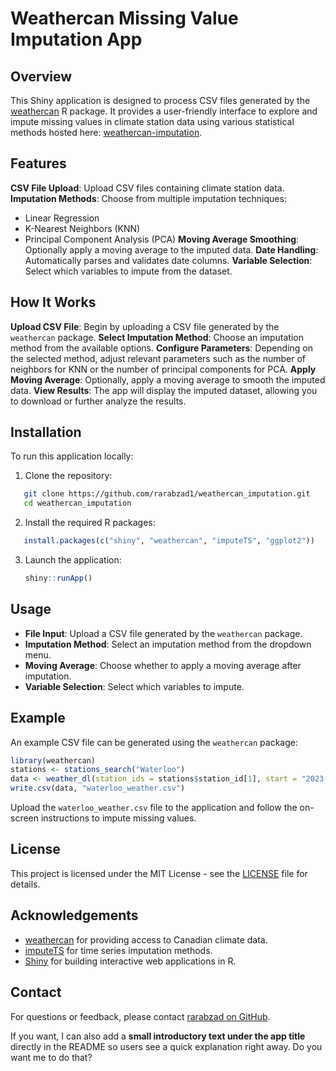 # Weathercan Missing Value Imputation App

## Overview

This Shiny application is designed to process CSV files generated by the [weathercan](https://github.com/ropensci/weathercan) R package. It provides a user-friendly interface to explore and impute missing values in climate station data using various statistical methods hosted here: [weathercan-imputation](https://raventools-weathercan-imputation.share.connect.posit.cloud).

## Features

**CSV File Upload**: Upload CSV files containing climate station data.
**Imputation Methods**: Choose from multiple imputation techniques:
  - Linear Regression
  - K-Nearest Neighbors (KNN)
  - Principal Component Analysis (PCA)
**Moving Average Smoothing**: Optionally apply a moving average to the imputed data.
**Date Handling**: Automatically parses and validates date columns.
**Variable Selection**: Select which variables to impute from the dataset.

## How It Works

**Upload CSV File**: Begin by uploading a CSV file generated by the `weathercan` package.
**Select Imputation Method**: Choose an imputation method from the available options.
**Configure Parameters**: Depending on the selected method, adjust relevant parameters such as the number of neighbors for KNN or the number of principal components for PCA.
**Apply Moving Average**: Optionally, apply a moving average to smooth the imputed data.
**View Results**: The app will display the imputed dataset, allowing you to download or further analyze the results.

## Installation

To run this application locally:

1. Clone the repository:

```bash
   git clone https://github.com/rarabzad1/weathercan_imputation.git
   cd weathercan_imputation
````

2. Install the required R packages:

```r
   install.packages(c("shiny", "weathercan", "imputeTS", "ggplot2"))
```

3. Launch the application:

   ```r
   shiny::runApp()
   ```

## Usage

* **File Input**: Upload a CSV file generated by the `weathercan` package.
* **Imputation Method**: Select an imputation method from the dropdown menu.
* **Moving Average**: Choose whether to apply a moving average after imputation.
* **Variable Selection**: Select which variables to impute.

## Example

An example CSV file can be generated using the `weathercan` package:

```r
library(weathercan)
stations <- stations_search("Waterloo")
data <- weather_dl(station_ids = stations$station_id[1], start = "2023-01-01", end = "2023-12-31")
write.csv(data, "waterloo_weather.csv")
```

Upload the `waterloo_weather.csv` file to the application and follow the on-screen instructions to impute missing values.

## License

This project is licensed under the MIT License - see the [LICENSE](LICENSE) file for details.

## Acknowledgements

* [weathercan](https://github.com/ropensci/weathercan) for providing access to Canadian climate data.
* [imputeTS](https://github.com/cran/imputeTS) for time series imputation methods.
* [Shiny](https://shiny.rstudio.com/) for building interactive web applications in R.

## Contact

For questions or feedback, please contact [rarabzad on GitHub](https://github.com/rarabzad).

If you want, I can also add a **small introductory text under the app title** directly in the README so users see a quick explanation right away. Do you want me to do that?


